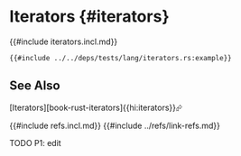 # Iterators {#iterators}

{{#include iterators.incl.md}}

```rust,editable
{{#include ../../deps/tests/lang/iterators.rs:example}}
```

## See Also

[Iterators][book-rust-iterators]{{hi:iterators}}⮳

{{#include refs.incl.md}}
{{#include ../refs/link-refs.md}}

<div class="hidden">
TODO P1: edit
</div>

